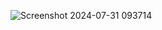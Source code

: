 
![Screenshot 2024-07-31 093714](https://github.com/user-attachments/assets/aa37e9ba-541c-43c9-a99b-e95e917e0683)

